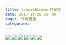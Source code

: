 ```yaml
---
title: tomcat和maven的安装
date: 2017-11-28 15：00
tags:  环境搭建
categories:
---
```


![](http://p09oanggo.bkt.clouddn.com/2017-12-01_125954.png)
![](http://p09oanggo.bkt.clouddn.com/2017-12-01_123909.png)
![](http://p09oanggo.bkt.clouddn.com/2017-12-01_125028.png)
![](http://p09oanggo.bkt.clouddn.com/2017-12-01_130450.png)
![](http://p09oanggo.bkt.clouddn.com/2017-12-01_130450.png)
![](http://p09oanggo.bkt.clouddn.com/2017-12-01_125332.png)

